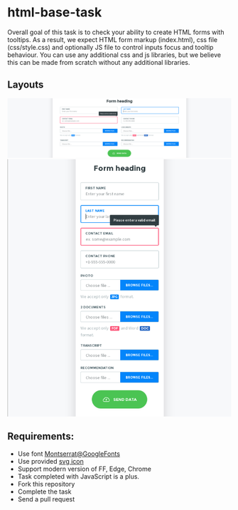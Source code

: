 # html-base-task

Overall goal of this task is to check your ability to create HTML forms with tooltips.
As a result, we expect HTML form markup (index.html), css file (css/style.css) and optionally JS file to control inputs focus and tooltip behaviour.
You can use any additional css and js libraries, but we believe this can be made from scratch without any additional libraries.

## Layouts
![layout 1920](/images/layout1920.png)
![layout 320](/images/layout320.png)

## Requirements:
* Use font [Montserrat@GoogleFonts](https://fonts.google.com/specimen/Montserrat)
* Use provided [svg icon](/images/upload-icon.svg)
* Support modern version of FF, Edge, Chrome
* Task completed with JavaScript is a plus.
* Fork this repository
* Complete the task 
* Send a pull request
